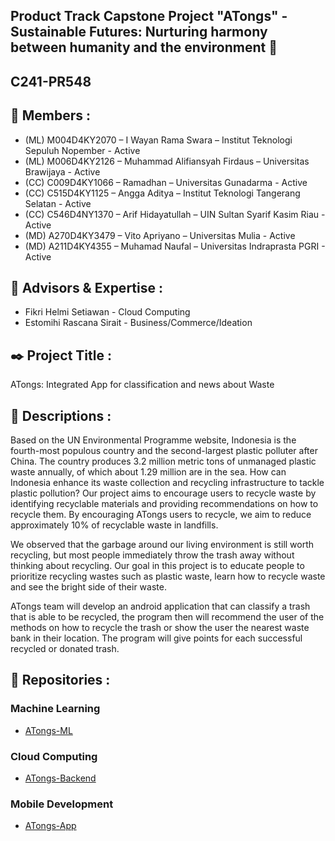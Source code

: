 ## Product Track Capstone Project "ATongs" - Sustainable Futures: Nurturing harmony between humanity and the environment 👋

## C241-PR548

## 🙋‍ Members :

- (ML) M004D4KY2070 – I Wayan Rama Swara – Institut Teknologi Sepuluh Nopember - Active
- (ML) M006D4KY2126 – Muhammad Alifiansyah Firdaus – Universitas Brawijaya - Active
- (CC) C009D4KY1066 – Ramadhan – Universitas Gunadarma - Active
- (CC) C515D4KY1125 – Angga Aditya – Institut Teknologi Tangerang Selatan - Active
- (CC) C546D4NY1370 – Arif Hidayatullah – UIN Sultan Syarif Kasim Riau - Active
- (MD) A270D4KY3479 – Vito Apriyano – Universitas Mulia  - Active
- (MD) A211D4KY4355 – Muhamad Naufal – Universitas Indraprasta PGRI - Active

## 🧙 Advisors & Expertise :

- Fikri Helmi Setiawan - Cloud Computing
- Estomihi Rascana Sirait - Business/Commerce/Ideation

## ✒️ Project Title :
ATongs: Integrated App for classification and news about Waste

## 📄 Descriptions :

Based on the UN Environmental Programme website, Indonesia is the fourth-most populous country and the second-largest plastic polluter after China. The country produces 3.2 million metric tons of unmanaged plastic waste annually, of which about 1.29 million are in the sea. How can Indonesia enhance its waste collection and recycling infrastructure to tackle plastic pollution? Our project aims to encourage users to recycle waste by identifying recyclable materials and providing recommendations on how to recycle them. By encouraging ATongs users to recycle, we aim to reduce approximately 10% of recyclable waste in landfills.

We observed that the garbage around our living environment is still worth recycling, but most people immediately throw the trash away without thinking about recycling. Our goal in this project is to educate people to prioritize recycling wastes such as plastic waste, learn how to recycle waste and see the bright side of their waste.

ATongs team will develop an android application that can classify a trash that is able to be recycled, the program then will recommend the user of the methods on how to recycle the trash or show the user the nearest waste bank in their location. The program will give points for each successful recycled or donated trash.

## 📁 Repositories :

### Machine Learning

- [ATongs-ML](https://github.com/ATongs/ATongs-ML)

### Cloud Computing

- [ATongs-Backend](https://github.com/ATongs/ATongs-Backend)

### Mobile Development

- [ATongs-App](https://github.com/ATongs/ATongs-App)
